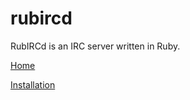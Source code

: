 rubircd
=======

RubIRCd is an IRC server written in Ruby.

[Home](http://www.dilley.me/rubircd)

[Installation](https://github.com/ldilley/rubircd/wiki/Installation)
